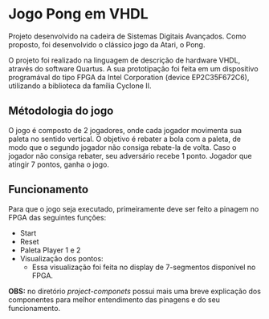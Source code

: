 # Jogo Pong em VHDL
Projeto desenvolvido na cadeira de Sistemas Digitais Avançados. Como proposto, foi desenvolvido o clássico
jogo da Atari, o Pong. 

O projeto foi realizado na linguagem de descrição de hardware VHDL, através do software Quartus. A sua prototipação foi feita em um dispositivo programával do tipo FPGA da Intel Corporation (device EP2C35F672C6), utilizando a biblioteca da família Cyclone II. 

## Métodologia do jogo
O jogo é composto de 2 jogadores, onde cada jogador movimenta sua
paleta no sentido vertical. O objetivo é rebater a bola com a paleta, de modo que o segundo
jogador não consiga rebate-la de volta. Caso o jogador não consiga rebater, seu adversário recebe 1 ponto.
Jogador que atingir 7 pontos, ganha o jogo.

## Funcionamento
Para que o jogo seja executado, primeiramente deve ser feito a pinagem no FPGA das seguintes funções:
* Start
* Reset
* Paleta Player 1 e 2
* Visualização dos pontos:
  * Essa visualização foi feita no display de 7-segmentos disponível no FPGA.
  
 **OBS:** no diretório *project-componets* possui mais uma breve explicação dos componentes para melhor entendimento
 das pinagens e do seu funcionamento.

